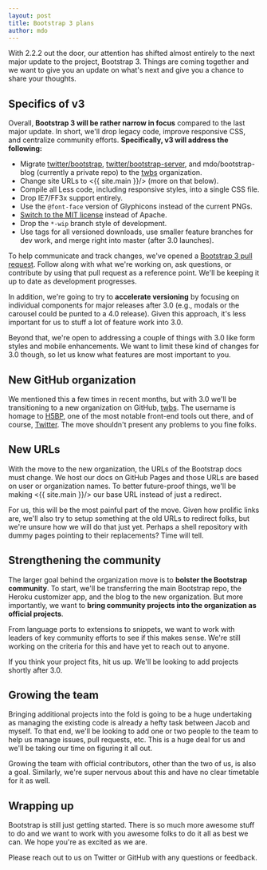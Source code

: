 ```yaml
---
layout: post
title: Bootstrap 3 plans
author: mdo
---
```


With 2.2.2 out the door, our attention has shifted almost entirely to the next major update to the project, Bootstrap 3. Things are coming together and we want to give you an update on what's next and give you a chance to share your thoughts.

## Specifics of v3

Overall, **Bootstrap 3 will be rather narrow in focus** compared to the last major update. In short, we'll drop legacy code, improve responsive CSS, and centralize community efforts. **Specifically, v3 will address the following:**

- Migrate [twitter/bootstrap](https://github.com/twbs/bootstrap/), [twitter/bootstrap-server](https://github.com/twbs/bootstrap-server/), and mdo/bootstrap-blog (currently a private repo) to the [twbs](https://github.com/twbs) organization.
- Change site URLs to <{{ site.main }}/> (more on that below).
- Compile all Less code, including responsive styles, into a single CSS file.
- Drop IE7/FF3x support entirely.
- Use the `@font-face` version of Glyphicons instead of the current PNGs.
- [Switch to the MIT license](https://github.com/twbs/bootstrap/issues/2054) instead of Apache.
- Drop the `*-wip` branch style of development.
- Use tags for all versioned downloads, use smaller feature branches for dev work, and merge right into master (after 3.0 launches).

To help communicate and track changes, we've opened a [Bootstrap 3 pull request](https://github.com/twbs/bootstrap/pull/6342). Follow along with what we're working on, ask questions, or contribute by using that pull request as a reference point. We'll be keeping it up to date as development progresses.

In addition, we're going to try to **accelerate versioning** by focusing on individual components for major releases after 3.0 (e.g., modals or the carousel could be punted to a 4.0 release). Given this approach, it's less important for us to stuff a lot of feature work into 3.0.

Beyond that, we're open to addressing a couple of things with 3.0 like form styles and mobile enhancements. We want to limit these kind of changes for 3.0 though, so let us know what features are most important to you.

## New GitHub organization

We mentioned this a few times in recent months, but with 3.0 we'll be transitioning to a new organization on GitHub, [twbs](https://github.com/twbs). The username is homage to [H5BP](https://github.com/h5bp), one of the most notable front-end tools out there, and of course, [Twitter](https://github.com/twitter). The move shouldn't present any problems to you fine folks.

## New URLs

With the move to the new organization, the URLs of the Bootstrap docs must change. We host our docs on GitHub Pages and those URLs are based on user or organization names. To better future-proof things, we'll be making <{{ site.main }}/> our base URL instead of just a redirect.

For us, this will be the most painful part of the move. Given how prolific links are, we'll also try to setup something at the old URLs to redirect folks, but we're unsure how we will do that just yet. Perhaps a shell repository with dummy pages pointing to their replacements? Time will tell.

## Strengthening the community

The larger goal behind the organization move is to **bolster the Bootstrap community**. To start, we'll be transferring the main Bootstrap repo, the Heroku customizer app, and the blog to the new organization. But more importantly, we want to **bring community projects into the organization as official projects**.

From language ports to extensions to snippets, we want to work with leaders of key community efforts to see if this makes sense. We're still working on the criteria for this and have yet to reach out to anyone.

If you think your project fits, hit us up. We'll be looking to add projects shortly after 3.0.

## Growing the team

Bringing additional projects into the fold is going to be a huge undertaking as managing the existing code is already a hefty task between Jacob and myself. To that end, we'll be looking to add one or two people to the team to help us manage issues, pull requests, etc. This is a huge deal for us and we'll be taking our time on figuring it all out.

Growing the team with official contributors, other than the two of us, is also a goal. Similarly, we're super nervous about this and have no clear timetable for it as well.

## Wrapping up

Bootstrap is still just getting started. There is so much more awesome stuff to do and we want to work with you awesome folks to do it all as best we can. We hope you're as excited as we are.

Please reach out to us on Twitter or GitHub with any questions or feedback.
